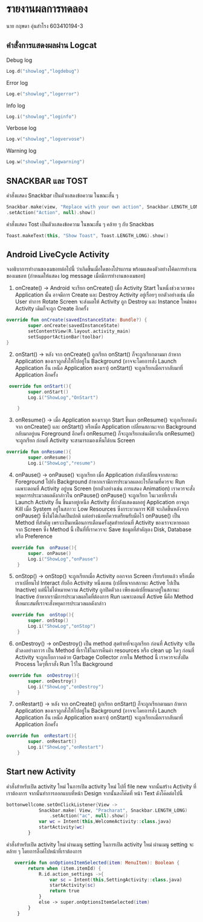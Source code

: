# รายงานผลการทดลอง

นาย กฤษดา อุ่นสำโรง   603410194-3

## คำสั่งการแสดงผลผ่าน Logcat

Debug log

```kotlin
Log.d("showlog","logdebug")
```

Error log

```kotlin
Log.e("showlog","logerror")
```

Info log

```kotlin
Log.i("showlog","loginfo")
```

Verbose log

```kotlin
Log.v("showlog","logvervose")
```

Warning log

```kotlin
Log.w("showlog","logwarning")
```

## SNACKBAR และ TOST

คำสั่งแสดง Snackbar
เป็นตัวเเสดงข้อความ ในขณะสั้น ๆ  
```kotlin
Snackbar.make(view, "Replace with your own action", Snackbar.LENGTH_LONG)
.setAction("Action", null).show()
```

คำสั่งแสดง Tost
เป็นตัวเเสดงข้อความ ในขณะสั้น ๆ คล้าย ๆ กับ Snackbas
```kotlin
Toast.makeText(this, "Show Toast", Toast.LENGTH_LONG).show()
```

## Android LiveCycle Activity

จงอธิบาการทำงานของเมธอทต่อไปนี้ ว่าเกิดขึ้นเมื่อใดของโปรแกรม พร้อมแสดงตัวอย่างโค้ดการทำงานของเมธอท (กำหนดให้แสดง log message เมื่อมีการทำงานของเมธอท)
      
1. onCreate() ->
        Android จะเรียก onCreate() เมื่อ Activity Start ในหนึ่งช่วงเวลาของ Application นั้น อาจมีการ Create และ Destroy Activity อยู่เรื่อยๆ ยกตัวอย่างเช่น เมื่อ User ทำการ Rotate Screen จะส่งผลให้ Activity ถูก Destroy และ Instance ใหม่ของ Activity เดิมก็จะถูก Create อีกครั้ง
```kotlin
override fun onCreate(savedInstanceState: Bundle?) {
        super.onCreate(savedInstanceState)
        setContentView(R.layout.activity_main)
        setSupportActionBar(toolbar)
}
```

2. onStart() ->
        หลัง จาก onCreate() ถูกเรียก onStart() ก็จะถูกเรียกตามมา ถ้าหาก Application ของเราถูกสั่งให้ไปอยู่ใน Background (อาจจะโดยการสั่ง Launch Application อื่น เหนือ Application ของเรา) onStart() จะถูกเรียกเมื่อเรากลับมาที่ Application อีกครั้ง
```kotlin
 override fun onStart(){
        super.onStart()
        Log.i("ShowLog","OnStart")

    }
```

3. onResume() ->
        เมื่อ Application ของเราถูก Start ขึ้นมา onResume() จะถูกเรียกหลังจาก onCreate() และ onStart() หรือเมื่อ Application เปลี่ยนสถานะจาก Background กลับมาอยู่บน Foreground อีกครั้ง onResume() ก็จะถูกเรียกเช่นเดียวกัน onResume() จะถูกเรียก ก่อนที่ Activity จะสามารถมองเห็นได้บน Screen
```kotlin
override fun onResume(){
        super.onResume()
        Log.i("ShowLog","resume")
```

4. onPause() ->
        onPause() จะถูกเรียก เมื่อ Application กำลังเปลี่ยนจากสถานะ Foreground ไปยัง Background ถ้าหากเรามีการประมวลผลอะไรก็ตามที่ควรจะ Run เฉพาะตอนที่ Activity อยู่บน Screen (ยกตัวอย่างเช่น การแสดง Animation) เราควรจะสั่งหยุดการประมวลผลดังกล่าวใน onPause()
onPause() จะถูกเรียก ในเวลาที่เราสั่ง Launch Activity อื่น ขึ้นมาอยู่เหนือ Activity ที่กำลังแสดงผลอยู่ Application อาจถูก Kill เมื่อ System อยู่ในสภาวะ Low Resources ซึ่งกระบวนการ Kill จะเกิดขึ้นหลังจาก onPause() ซึ่งไม่ได้เกิดเป็นปกติ แต่อย่างน้อยก็ควรเตรียมรับมือไว้
onPause() เป็น Method ที่สำคัญ เพราะเป็นเหมือนการเตือนครั้งสุดท้ายก่อนที่ Activity ของเราจะหายออกจาก Screen ซึ่ง Method นี้ เป็นที่ที่เราควรจะ Save ข้อมูลที่สำคัญลง Disk, Database หรือ Preference
```kotlin
  override fun  onPause(){
        super. onPause()
        Log.i("ShowLog","onPause")
    }
```

5. onStop() ->
        onStop() จะถูกเรียกเมื่อ Activity ออกจาก Screen เรียบร้อยแล้ว หรือเมื่อเราเปลี่ยนไป Interact กับอีก Activity หนึ่งแทน (เปลี่ยนจากสถานะ Active ไปเป็น Inactive) แต่นี่ไม่ได้หมายความ Activity ถูกปิดตัวลง เพียงแค่เปลี่ยนมาอยู่ในสถานะ Inactive ถ้าหากเรามีการประมวลผลใดที่ต้องการ Run เฉพาะตอนที่ Active นี่คือ Method ที่เหมาะสมที่เราจะสั่งหยุดการประมวลผลดังกล่าว
```kotlin
  override fun  onStop(){
        super. onStop()
        Log.i("ShowLog","onStop")
    }
```

6. onDestroy() ->
        onDestroy() เป็น method สุดท้ายที่จะถูกเรียก ก่อนที่ Activity จะปิดตัวลงอย่างถาวร เป็น Method ที่เราใช้ในการคืนค่า resources หรือ clean up ใดๆ ก่อนที่ Activity จะถูกเก็บกวาดด้วย Garbage Collector ภายใน Method นี้ เราควรจะสั่งปิด Process ใดๆที่เราสั่ง Run ไว้ใน Background
```kotlin
 override fun  onDestroy(){
        super. onDestroy()
        Log.i("ShowLog","onDestroy")
    }
```

7. onRestart() ->
        หลัง จาก onCreate() ถูกเรียก onStart() ก็จะถูกเรียกตามมา ถ้าหาก Application ของเราถูกสั่งให้ไปอยู่ใน Background (อาจจะโดยการสั่ง Launch Application อื่น เหนือ Application ของเรา) onStart() จะถูกเรียกเมื่อเรากลับมาที่ Application อีกครั้ง
```kotlin
override fun  onRestart(){
        super. onRestart()
        Log.i("ShowLog","onRestart")
    }
```

## Start new Activity

คำสั่งสำหรับเปิด activity ใหม่
        ในการเปิด activity ใหม่ ไปที่ file new จากนั้นสร้าง Activity ที่เราต้องการ จากนั้นทำการออกแบบที่หน้า Design จากนั้นลงโค๊ดที่ หน้า Text ดังโค๊ดต่อไปนี้
```kotlin
bottonwellcome.setOnClickListener{View ->
            Snackbar.make( View, "Pracharat", Snackbar.LENGTH_LONG)
                .setAction("ac", null).show()
            var wc = Intent(this,WelcomeActivity::class.java)
            startActivity(wc)
        }
```

คำสั่งสำหรับเปิด activity ใหม่ ผ่านเมนู setting
        ในการเปิด activity ใหม่ ผ่านเมนู setting จะคล้าย ๆ โดยการลิ๊งค์ไปหน้าที่เราต้องการ
```kotlin
   override fun onOptionsItemSelected(item: MenuItem): Boolean {
        return when (item.itemId) {
            R.id.action_settings ->{
                var sc = Intent(this,SettingActivity::class.java)
                startActivity(sc)
                return true
            }
            else -> super.onOptionsItemSelected(item)
        }
    }
```

